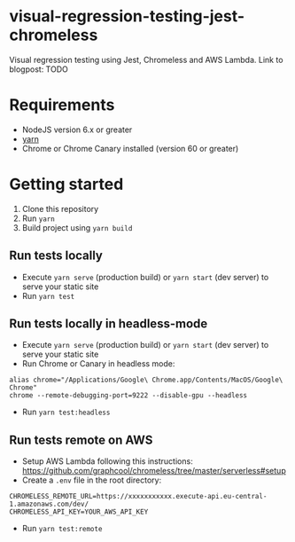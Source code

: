 visual-regression-testing-jest-chromeless
=========
Visual regression testing using Jest, Chromeless and AWS Lambda. Link to blogpost: TODO

# Requirements
- NodeJS version 6.x or greater
- [yarn](https://yarnpkg.com)
- Chrome or Chrome Canary installed (version 60 or greater)

# Getting started

1. Clone this repository
2. Run `yarn`
3. Build project using `yarn build`

## Run tests locally
- Execute `yarn serve` (production build) or `yarn start` (dev server) to serve your static site
- Run `yarn test`

## Run tests locally in headless-mode
- Execute `yarn serve` (production build) or `yarn start` (dev server) to serve your static site
- Run Chrome or Canary in headless mode:
```
alias chrome="/Applications/Google\ Chrome.app/Contents/MacOS/Google\ Chrome"
chrome --remote-debugging-port=9222 --disable-gpu --headless
```
- Run `yarn test:headless`

## Run tests remote on AWS
- Setup AWS Lambda following this instructions: https://github.com/graphcool/chromeless/tree/master/serverless#setup
- Create a `.env` file in the root directory:
```
CHROMELESS_REMOTE_URL=https://xxxxxxxxxxx.execute-api.eu-central-1.amazonaws.com/dev/
CHROMELESS_API_KEY=YOUR_AWS_API_KEY
```
- Run `yarn test:remote`